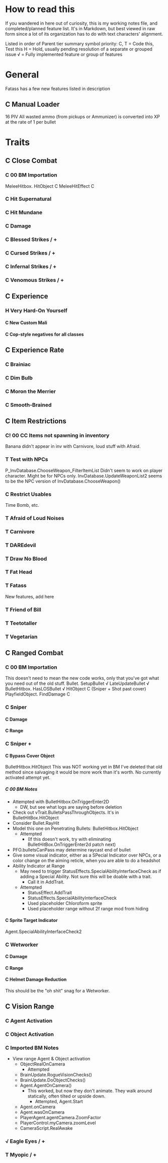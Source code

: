 ﻿#		How to read this
If you wandered in here out of curiosity, this is my working notes file, and completed/planned feature list. It's in Markdown, but best viewed in raw form since a lot of its organization has to do with text characters' alignment.

Listed in order of Parent tier summary symbol priority:
	C, T = Code this, Test this
	H = Hold, usually pending resolution of a separate or grouped issue
	√ = Fully implemented feature or group of features
#		General
Fatass has a few new features listed in description
##		C	Manual Loader
16 PIV
All wasted ammo (from pickups or Ammunizer) is converted into XP at the rate of 1 per bullet
#		Traits
##		C	Close Combat
###			C	00 BM Importation
MeleeHitbox.
	HitObject			C
	MeleeHitEffect		C
###			C	Hit Supernatural
###			C	Hit Mundane
###			C	Damage
###			C	Blessed Strikes / +
###			C	Cursed Strikes / +
###			C	Infernal Strikes / +
###			C	Venomous Strikes / +
##		C	Experience
###			H	Very Hard-On Yourself
####			C	New Custom Mali
####			C	Cop-style negatives for all classes
##		C	Experience Rate
###			C	Brainiac
###			C	Dim Bulb
###			C	Moron the Merrier
###			C	Smooth-Brained
##		C	Item Restrictions
###			C!	00 CC Items not spawning in inventory
Banana didn't appear in inv with Carnivore, loud stuff with Afraid.
###			T	Test with NPCs
P_InvDatabase.ChooseWeapon_FilterItemList
Didn't seem to work on player character. Might be for NPCs only.
InvDatabase.UpdateWeaponList2 seems to be the NPC version of InvDatabase.ChooseWeapon()
###			C	Restrict Usables
Time Bomb, etc.
###			T	Afraid of Loud Noises
###			T	Carnivore
###			T	DAREdevil
###			T	Draw No Blood
###			T	Fat Head
###			T	Fatass
New features, add here
###			T	Friend of Bill
###			T	Teetotaller
###			T	Vegetarian
##		C	Ranged Combat
###			C	00 BM Importation
This doesn't need to mean the new code works, only that you've got what you need out of the old stuff.
Bullet.
	SetupBullet			√
	LateUpdateBullet	√
BulletHitbox.
	HasLOSBullet		√
	HitObject			C	(Sniper + Shot past cover)
PlayfieldObject.
	FindDamage			C	
###			C	Sniper
####			C	Damage
####			C	Range
###			C	Sniper +
####			C	Bypass Cover Object
BulletHitbox.HitObject
This was NOT working yet in BM
I've deleted that old method since salvaging it would be more work than it's worth.
No currently activated attempt yet.
#####				C	00 BM Notes
- Attempted with BulletHitbox.OnTriggerEnter2D
  - DW, but see what logs are saying before deletion
- Check out vTrait.BulletsPassThroughObjects. It's in BulletHitBox.HitObject
- Consider Bullet.RayHit
- Model this one on Penetrating Bullets: BulletHitbox.HitObject
  - Attempted 
    - (If this doesn't work, try with eliminating BulletHitBox.OnTriggerEnter2d patch next)
- PFO.bulletsCanPass may determine raycast end of bullet
- Give some visual indicator, either as a SPecial Indicator over NPCs, or a color change on the aiming reticle, when you are able to do a headshot
- Ability Indicator at Range
  - May need to trigger StatusEffects.SpecialAbilityInterfaceCheck as if adding a Special Ability. Not sure this will be doable with a trait.
    - Call it in AddTrait.
  - Attempted
    - StatusEffect.AddTrait
    - StatusEffects.SpecialAbilityInterfaceCheck
    - Used placeholder Chloroform sprite
    - Used placeholder range without 2f range mod from hiding
####			C	Sprite Target Indicator
Agent.SpecialAbilityInterfaceCheck2
###			C	Wetworker
####			C	Damage
####			C	Range
####			C	Helmet Damage Reduction
This should be the "oh shit" snag for a Wetworker. 
##		C	Vision Range
###			C	Agent Activation
###			C	Object Activation
###			C	Imported BM Notes
- View range Agent & Object activation
  - ObjectRealOnCamera
    - Attempted
  - BrainUpdate.RogueVisionChecks()
  - BrainUpdate.DoObjectChecks()
  - Agent.AgentOnCamera()
    - This worked, but now they don't animate. They walk around statically, often tilted or upside down.
      - Attempted, Agent.Start
  - Agent.onCamera
  - Agent.wasOnCamera
  - PlayerAgent.agentCamera.ZoomFactor
  - PlayerControl.myCamera.zoomLevel
  - CameraScript.RealAwake
###			√	Eagle Eyes / +
###			T	Myopic / +